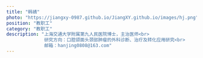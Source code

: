 ```yaml
---
title: "韩婧"
photo: "https://jiangxy-0987.github.io/JiangXY.github.io/images/hj.png"
position: "教职工"
category: "教职工"
description: "上海交通大学附属第九人民医院博士，主治医师<br>
              研究方向：口腔颌面头颈部肿瘤的外科诊断、治疗及转化应用研究<br>
              邮箱：hanjing0808@163.com"
---
```

